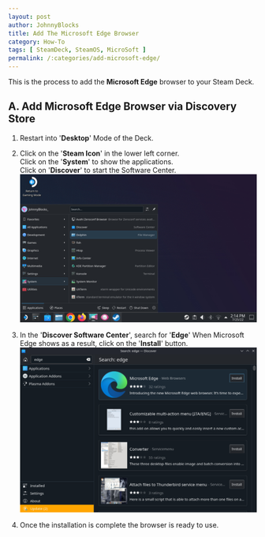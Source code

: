 ```yaml
---
layout: post
author: JohnnyBlocks
title: Add The Microsoft Edge Browser
category: How-To
tags: [ SteamDeck, SteamOS, MicroSoft ]
permalink: /:categories/add-microsoft-edge/
---
```


This is the process to add the **Microsoft Edge** browser to your Steam Deck.  

<!--more-->

## A. Add Microsoft Edge Browser via Discovery Store

1. Restart into '**Desktop**' Mode of the Deck.  

2. Click on the '**Steam Icon**' in the lower left corner.  
    Click on the '**System**' to show the applications.  
    Click on '**Discover**' to start the Software Center.
    ![screenshot](../assets/images/start_discovery_center.png)  

3. In the '**Discover Software Center**', search for '**Edge**'
    When Microsoft Edge shows as a result, click on the '**Install**' button.
   ![screenshot](../assets/images/add_microsoft_edge.png)

4. Once the installation is complete the browser is ready to use.
